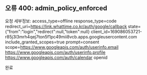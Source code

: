 ## 오류 400: admin_policy_enforced
요청 세부정보: access_type=offline response_type=code redirect_uri=https://link.whattime.co.kr/auth/google/callback state={"from":"login","redirect":null,"token":null} client_id=169086053721-r85j3l3mrh4qej7ton5f1pc49mii8vcb.apps.googleusercontent.com include_granted_scopes=true prompt=consent scope=https://www.googleapis.com/auth/userinfo.email https://www.googleapis.com/auth/userinfo.profile https://www.googleapis.com/auth/calendar openid

<p style="text-align:center;margin:0">

완료
</p>